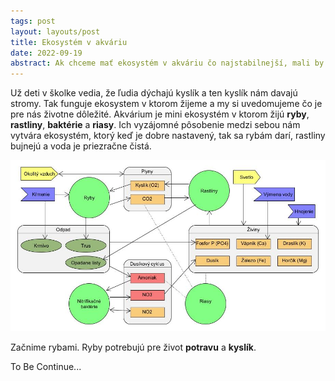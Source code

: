 ```yaml
---
tags: post
layout: layouts/post
title: Ekosystém v akváriu
date: 2022-09-19
abstract: Ak chceme mať ekosystém v akváriu čo najstabilnejší, mali by sme poznať zakladné procesy, ktoré v ňom prebiehajú.
---
```

Už deti v školke vedia, že ľudia dýchajú kyslík a ten kyslík nám davajú stromy.
Tak funguje ekosystem v ktorom žijeme a my si uvedomujeme čo je pre nás životne dôležité.
Akvárium je mini ekosystém v ktorom žijú **ryby**, **rastliny**, **baktérie** a **riasy**.
Ich vyzájomné pôsobenie medzi sebou nám vytvára ekosystém, ktorý keď je dobre nastavený, tak sa rybám darí, rastliny bujnejú a voda je priezračne čistá.

![Ekosystem v akvariu](akvaristika2.jpg)

Začnime rybami. Ryby potrebujú pre život **potravu** a **kyslík**.

To Be Continue...